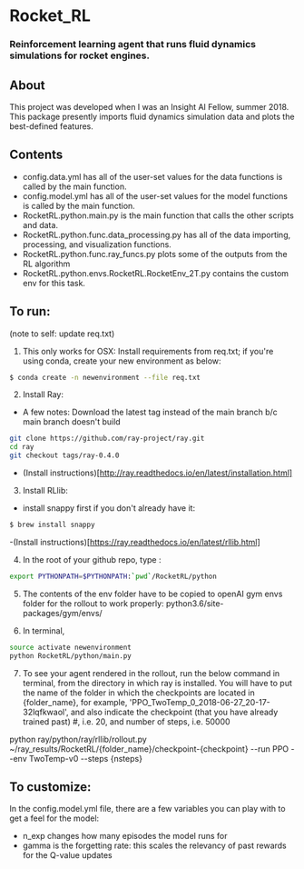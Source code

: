 # Rocket_RL
### Reinforcement learning agent that runs fluid dynamics simulations for rocket engines.

## About
This project was developed when I was an Insight AI Fellow, summer 2018. 
This package presently imports fluid dynamics simulation data and plots the best-defined features. 

## Contents
* config.data.yml has all of the user-set values for the data functions is called by the main function.
* config.model.yml has all of the user-set values for the model functions is called by the main function.
* RocketRL.python.main.py is the main function that calls the other scripts and data.
* RocketRL.python.func.data_processing.py has all of the data importing, processing, and visualization functions.
* RocketRL.python.func.ray_funcs.py plots some of the outputs from the RL algorithm 
* RocketRL.python.envs.RocketRL.RocketEnv_2T.py contains the custom env for this task.

## To run:

(note to self: update req.txt)
1. This only works for OSX: Install requirements from req.txt; if you're using conda, create your new environment as below: 

```bash
$ conda create -n newenvironment --file req.txt
```
2. Install Ray: 
- A few notes: Download the latest tag instead of the main branch b/c main branch doesn't build
```bash
git clone https://github.com/ray-project/ray.git
cd ray
git checkout tags/ray-0.4.0
```
- (Install instructions)[http://ray.readthedocs.io/en/latest/installation.html] 

3. Install RLlib:
- install snappy first if you don't already have it:
```bash
$ brew install snappy
```
-(Install instructions)[https://ray.readthedocs.io/en/latest/rllib.html]

4. In the root of your github repo, type :
```Bash
export PYTHONPATH=$PYTHONPATH:`pwd`/RocketRL/python
```

5. The contents of the env folder have to be copied to openAI gym envs folder for the rollout to work properly:
python3.6/site-packages/gym/envs/

6. In terminal,
```Bash
source activate newenvironment
python RocketRL/python/main.py
```
7. To see your agent rendered in the rollout, run the below command in terminal, from the directory in which ray is installed. You will have to put the name of the folder in which the checkpoints are located in {folder_name}, for example, 'PPO_TwoTemp_0_2018-06-27_20-17-32lqfkwaol', and also indicate the checkpoint (that you have already trained past) #, i.e. 20, and number of steps, i.e. 50000

python ray/python/ray/rllib/rollout.py ~/ray_results/RocketRL/{folder_name}/checkpoint-{checkpoint} --run PPO --env TwoTemp-v0 --steps {nsteps}

## To customize:
In the config.model.yml file, there are a few variables you can play with to get a feel for the model:
* n_exp changes how many episodes the model runs for
* gamma is the forgetting rate: this scales the relevancy of past rewards for the Q-value updates
